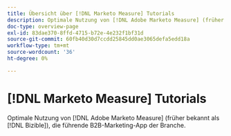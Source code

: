 ```yaml
---
title: Übersicht über [!DNL Marketo Measure] Tutorials
description: Optimale Nutzung von [!DNL Adobe Marketo Measure] (früher bekannt als [!DNL Bizible]), die führende B2B-Marketing-App der Branche.
doc-type: overview-page
exl-id: 83dae370-8ffd-4715-b72e-4e232f1bf31d
source-git-commit: 60fb40d30d7ccdd25845dd0ae3065defa5edd18a
workflow-type: tm+mt
source-wordcount: '36'
ht-degree: 0%

---
```


# [!DNL Marketo Measure] Tutorials

Optimale Nutzung von [!DNL Adobe Marketo Measure] (früher bekannt als [!DNL Bizible]), die führende B2B-Marketing-App der Branche.

<div id="recs-overview-body-1"></div>
<div id="recs-overview-body-2"></div>
<div id="recs-overview-body-3"></div>
<div id="recs-overview-body-4"></div>
<div id="recs-overview-body-5"></div>
<div id="recs-overview-body-6"></div>